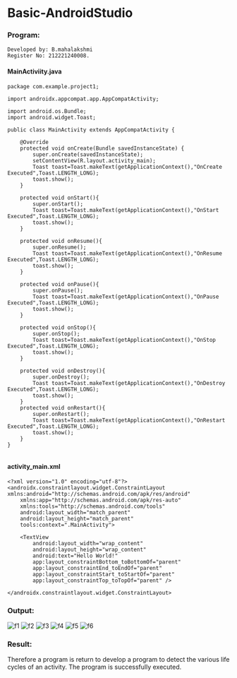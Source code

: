 # Basic-AndroidStudio
### Program:
```
Developed by: B.mahalakshmi
Register No: 212221240008.
```
#### MainActiviity.java
```
package com.example.project1;

import androidx.appcompat.app.AppCompatActivity;

import android.os.Bundle;
import android.widget.Toast;

public class MainActivity extends AppCompatActivity {

    @Override
    protected void onCreate(Bundle savedInstanceState) {
        super.onCreate(savedInstanceState);
        setContentView(R.layout.activity_main);
        Toast toast=Toast.makeText(getApplicationContext(),"OnCreate Executed",Toast.LENGTH_LONG);
        toast.show();
    }

    protected void onStart(){
        super.onStart();
        Toast toast=Toast.makeText(getApplicationContext(),"OnStart Executed",Toast.LENGTH_LONG);
        toast.show();
    }

    protected void onResume(){
        super.onResume();
        Toast toast=Toast.makeText(getApplicationContext(),"OnResume Executed",Toast.LENGTH_LONG);
        toast.show();
    }

    protected void onPause(){
        super.onPause();
        Toast toast=Toast.makeText(getApplicationContext(),"OnPause Executed",Toast.LENGTH_LONG);
        toast.show();
    }

    protected void onStop(){
        super.onStop();
        Toast toast=Toast.makeText(getApplicationContext(),"OnStop Executed",Toast.LENGTH_LONG);
        toast.show();
    }

    protected void onDestroy(){
        super.onDestroy();
        Toast toast=Toast.makeText(getApplicationContext(),"OnDestroy Executed",Toast.LENGTH_LONG);
        toast.show();
    }
    protected void onRestart(){
        super.onRestart();
        Toast toast=Toast.makeText(getApplicationContext(),"OnRestart Executed",Toast.LENGTH_LONG);
        toast.show();
    }
}


```
#### activity_main.xml
```
<?xml version="1.0" encoding="utf-8"?>
<androidx.constraintlayout.widget.ConstraintLayout xmlns:android="http://schemas.android.com/apk/res/android"
    xmlns:app="http://schemas.android.com/apk/res-auto"
    xmlns:tools="http://schemas.android.com/tools"
    android:layout_width="match_parent"
    android:layout_height="match_parent"
    tools:context=".MainActivity">

    <TextView
        android:layout_width="wrap_content"
        android:layout_height="wrap_content"
        android:text="Hello World!"
        app:layout_constraintBottom_toBottomOf="parent"
        app:layout_constraintEnd_toEndOf="parent"
        app:layout_constraintStart_toStartOf="parent"
        app:layout_constraintTop_toTopOf="parent" />

</androidx.constraintlayout.widget.ConstraintLayout>
```
### Output:
![f1](https://user-images.githubusercontent.com/94883876/189974927-19c6ea36-8eef-4dc7-82ed-adbcfe28bb09.jpg)
![f2](https://user-images.githubusercontent.com/94883876/189974951-23196d63-ea43-4dcb-89d8-0fcc343dca68.jpg)
![f3](https://user-images.githubusercontent.com/94883876/189974967-e42ec4be-3407-464f-8d82-3d2257ce94f8.jpg)
![f4](https://user-images.githubusercontent.com/94883876/189974984-644c7247-449b-4dbb-bbee-9653608ab078.jpg)
![f5](https://user-images.githubusercontent.com/94883876/189975002-ed6ddb11-ec21-42af-9280-49f31ab38f15.jpg)
![f6](https://user-images.githubusercontent.com/94883876/189975011-632e9dd4-5a16-4538-bde3-c44e254f9c5d.jpg)

### Result:
Therefore a program is return to develop a program to detect the various life cycles of an activity. The program is successfully executed.
